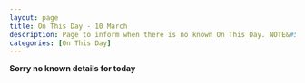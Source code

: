```yaml
---
layout: page
title: On This Day - 10 March
description: Page to inform when there is no known On This Day. NOTE&#58; There may still be comments.
categories: [On This Day]
---
```


**Sorry no known details for today**

